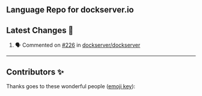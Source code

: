 ## Language Repo for dockserver.io





## Latest Changes 🎉

<!--START_SECTION:activity-->

1. 🗣 Commented on [#226](https://github.com/dockserver/dockserver/issues/226) in [dockserver/dockserver](https://github.com/dockserver/dockserver)
<!--END_SECTION:activity-->

----

## Contributors ✨

Thanks goes to these wonderful people ([emoji key](https://allcontributors.org/docs/en/emoji-key)):

<!-- ALL-CONTRIBUTORS-LIST:START - Do not remove or modify this section -->
<!-- prettier-ignore-start -->
<!-- markdownlint-disable -->

<!-- markdownlint-restore -->
<!-- prettier-ignore-end -->

<!-- ALL-CONTRIBUTORS-LIST:END -->
